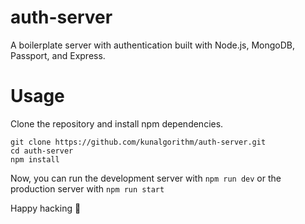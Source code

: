 # auth-server
A boilerplate server with authentication built with Node.js, MongoDB, Passport, and Express.

# Usage 

Clone the repository and install npm dependencies. 
```
git clone https://github.com/kunalgorithm/auth-server.git
cd auth-server
npm install 
```

Now, you can run the development server with 
`npm run dev`
or the production server with 
`npm run start`

Happy hacking 🤖
